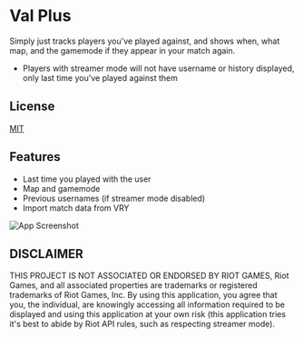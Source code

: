 
# Val Plus

Simply just tracks players you've played against, and shows when, what map, and the gamemode if they appear in your match again.
- Players with streamer mode will not have username or history displayed, only last time you've played against them

## License

[MIT](https://choosealicense.com/licenses/mit/)


## Features

- Last time you played with the user
- Map and gamemode
- Previous usernames (if streamer mode disabled)
- Import match data from VRY

![App Screenshot](https://snipboard.io/kH4Nuj.jpg)

## DISCLAIMER

THIS PROJECT IS NOT ASSOCIATED OR ENDORSED BY RIOT GAMES, Riot Games, and all associated properties are trademarks or registered trademarks of Riot Games, Inc.
By using this application, you agree that you, the individual, are knowingly accessing all information required to be displayed and using this application at your own risk (this application tries it's best to abide by Riot API rules, such as respecting streamer mode).
